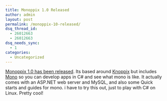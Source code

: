 ```yaml
---
title: Monoppix 1.0 Released
author: admin
layout: post
permalink: /monoppix-10-released/
dsq_thread_id:
  - 26012663
  - 26012663
dsq_needs_sync:
  - 1
categories:
  - Uncategorized
---
```

[Monoppix 1.0 has been released][1]. Its based around [Knoppix][2]&nbsp;but includes [Mono][3]&nbsp;so you can develop apps in C# and see what mono is like. It actually comes with an ASP.NET web server and MySQL, and also some Quick starts and guides for mono. i have to try this out, just to play with C# on Linux. Pretty cool!

 [1]: http://www.monoppix.com/
 [2]: http://www.knoppix.net/
 [3]: http://www.mono-project.com/